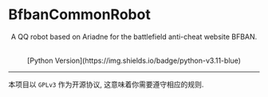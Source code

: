 # BfbanCommonRobot


<div align="center">
<p>A QQ robot based on Ariadne for the battlefield anti-cheat website BFBAN.</p><br>
[Python Version](https://img.shields.io/badge/python-v3.11-blue)

</div>

---

本项目以 `GPLv3` 作为开源协议, 这意味着你需要遵守相应的规则.
